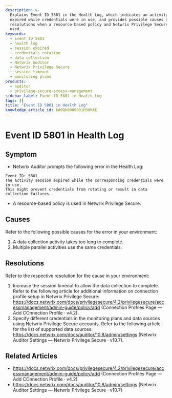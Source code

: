 ```yaml
---
description: >-
  Explains Event ID 5801 in the Health Log, which indicates an activity session
  expired while credentials were in use, and provides possible causes and
  resolutions when a resource-based policy and Netwrix Privilege Secure are
  used.
keywords:
  - Event ID 5801
  - health log
  - session expired
  - credentials rotation
  - data collection
  - Netwrix Auditor
  - Netwrix Privilege Secure
  - session timeout
  - monitoring plans
products:
  - auditor
  - privilege-secure-access-management
sidebar_label: Event ID 5801 in Health Log
tags: []
title: "Event ID 5801 in Health Log"
knowledge_article_id: kA0Qk0000001H3dKAE
---
```


# Event ID 5801 in Health Log

## Symptom

- Netwrix Auditor prompts the following error in the Health Log:

```text
Event ID: 5801
The activity session expired while the corresponding credentials were in use.
This might prevent credentials from rotating or result in data collection failures.
```

- A resource-based policy is used in Netwrix Privilege Secure.

## Causes

Refer to the following possible causes for the error in your environment:

1. A data collection activity takes too long to complete.
2. Multiple parallel activities use the same credentials.

## Resolutions

Refer to the respective resolution for the cause in your environment:

1. Increase the session timeout to allow the data collection to complete. Refer to the following article for additional information on connection profile setup in Netwrix Privilege Secure: https://docs.netwrix.com/docs/privilegesecure/4.2/privilegesecure/accessmanagement/admin-guide/policy/add (Connection Profiles Page — Add COnnection Profile · v4.2).
2. Specify different credentials in the monitoring plans and data sources using Netwrix Privilege Secure accounts. Refer to the following article for the list of supported data sources: https://docs.netwrix.com/docs/auditor/10.8/admin/settings (Netwrix Auditor Settings — Netwrix Privilege Secure · v10.7).

## Related Articles

- https://docs.netwrix.com/docs/privilegesecure/4.2/privilegesecure/accessmanagement/admin-guide/policy/add (Connection Profiles Page — Add COnnection Profile · v4.2)
- https://docs.netwrix.com/docs/auditor/10.8/admin/settings (Netwrix Auditor Settings — Netwrix Privilege Secure · v10.7)
